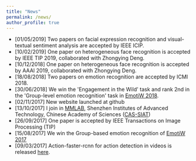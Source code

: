 ```yaml
---
title: "News"
permalink: /news/
author_profile: true
---
```


 * [01/05/2019] Two papers on facial expression recognition and visual-textual sentiment analysis are accepted by IEEE ICIP.
 * [10/02/2019] One paper on heterogeneous face recognition is accepted by IEEE TIP 2019, collaborated with Zhongying Deng.
 * [10/12/2018] One paper on heterogeneous face recognition is accepted by AAAI 2019, collaborated with Zhongying Deng.
 * [18/08/2018] Two papers on emotion recognition are accepted by ICMI 2018.
 * [30/06/2018] We win the 'Engagement in the Wild' task and rank 2nd in the 'Group-level emotion recognition' task in [EmotiW 2018](https://sites.google.com/view/emotiw2018/challenge-details).
 * [02/11/2017] New website launched at github
 * [13/10/2017] I join in [MMLAB](mmlab.siat.ac.cn), Shenzhen Institutes of Advanced Technology, Chinese Academy of Sciences ([CAS-SIAT](http://www.siat.cas.cn/))
 * [26/09/2017] One paper is accepted by IEEE Transactions on Image Processing (TIP)
 * [15/08/2017] We win the Group-based emotion recognition of [EmotiW 2017](https://sites.google.com/site/emotiwchallenge/home)
 * [09/03/2017] Action-faster-rcnn for action detection in videos is released [here](https://github.com/pengxj/action-faster-rcnn). 

